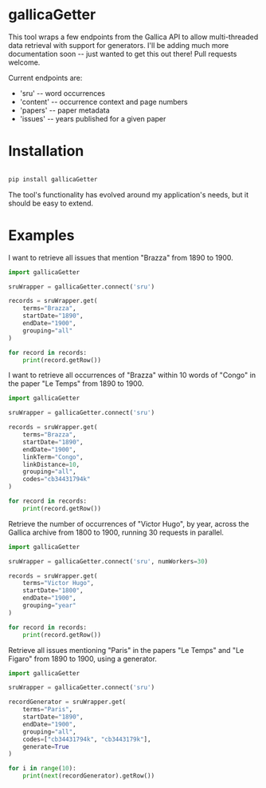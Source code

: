 # gallicaGetter

This tool wraps a few endpoints from the Gallica API to allow multi-threaded data retrieval with support
for generators. I'll be adding much more documentation soon -- just wanted to get this out there! Pull requests welcome.

Current endpoints are:
* 'sru' -- word occurrences
* 'content' -- occurrence context and page numbers
* 'papers' -- paper metadata
* 'issues' -- years published for a given paper

# Installation

```sh

pip install gallicaGetter

```

The tool's functionality has evolved around my application's needs, but it should be easy to extend.

# Examples

I want to retrieve all issues that mention "Brazza" from 1890 to 1900.

```python
import gallicaGetter

sruWrapper = gallicaGetter.connect('sru')

records = sruWrapper.get(
    terms="Brazza",
    startDate="1890",
    endDate="1900",
    grouping="all"
)

for record in records:
    print(record.getRow())
```

I want to retrieve all occurrences of "Brazza" within 10 words of "Congo" in the paper "Le Temps" from 1890 to 1900.

```python
import gallicaGetter

sruWrapper = gallicaGetter.connect('sru')

records = sruWrapper.get(
    terms="Brazza",
    startDate="1890",
    endDate="1900",
    linkTerm="Congo",
    linkDistance=10,
    grouping="all",
    codes="cb34431794k"
)

for record in records:
    print(record.getRow())
```

Retrieve the number of occurrences of "Victor Hugo", by year, across the Gallica archive from 1800 to 1900, running 30 requests in parallel.

```python
import gallicaGetter

sruWrapper = gallicaGetter.connect('sru', numWorkers=30)

records = sruWrapper.get(
    terms="Victor Hugo",
    startDate="1800",
    endDate="1900",
    grouping="year"
)

for record in records:
    print(record.getRow())
```

Retrieve all issues mentioning "Paris" in the papers "Le Temps" and "Le Figaro" from 1890 to 1900, using
a generator.

```python
import gallicaGetter

sruWrapper = gallicaGetter.connect('sru')

recordGenerator = sruWrapper.get(
    terms="Paris",
    startDate="1890",
    endDate="1900",
    grouping="all",
    codes=["cb34431794k", "cb3443179k"],
    generate=True
)

for i in range(10):
    print(next(recordGenerator).getRow())
```
